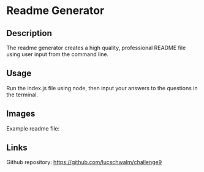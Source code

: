 # Readme Generator
## Description
The readme generator creates a high quality, professional README file using user input from the command line.

## Usage
Run the index.js file using node, then input your answers to the questions in the terminal.

## Images
Example readme file:

## Links
Github repository: https://github.com/lucschwalm/challenge9